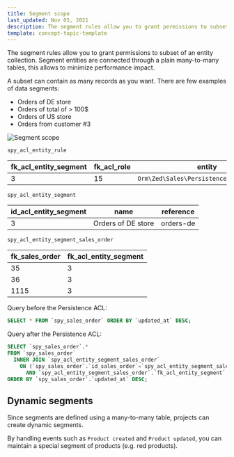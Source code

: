 ```yaml
---
title: Segment scope
last_updated: Nov 05, 2021
description: The segment rules allow you to grant permissions to subset of an entity collection. Segment entities are connected through a plain many-to-many tables, this allows to minimize performance impact.
template: concept-topic-template 
---
```


The segment rules allow you to grant permissions to subset of an entity collection.
Segment entities are connected through a plain many-to-many tables, this allows to minimize performance impact.

A subset can contain as many records as you want.
There are few examples of data segments: 

- Orders of DE store
- Orders of total of > 100$
- Orders of US store
- Orders from customer #3

![Segment scope](https://confluence-connect.gliffy.net/embed/image/bf400b2a-6872-479c-a3df-e4686894eace.png?utm_medium=live&utm_source=custom)

`spy_acl_entity_rule`

| fk_acl_entity_segment | fk_acl_role | entity | permission_mask | scope |
|-----|-----|-----|-----|-----|
| 3 | 15 | `Orm\Zed\Sales\Persistence\SpySalesOrder` | 1 | 0 |

`spy_acl_entity_segment`

| id_acl_entity_segment | name | reference |
|-----|-----|-----|
| 3 | Orders of DE store | orders-de |

`spy_acl_entity_segment_sales_order`

| fk_sales_order | fk_acl_entity_segment |
|-----|-----|
| 35 | 3 |
| 36 | 3 |
| 1115 | 3 |

Query before the Persistence ACL:
```sql
SELECT * FROM `spy_sales_order` ORDER BY `updated_at` DESC;
```

Query after the Persistence ACL:
```sql
SELECT `spy_sales_order`.* 
FROM `spy_sales_order` 
  INNER JOIN `spy_acl_entity_segment_sales_order` 
    ON (`spy_sales_order`.`id_sales_order`=`spy_acl_entity_segment_sales_order`.`fk_sales_order` 
      AND `spy_acl_entity_segment_sales_order`.`fk_acl_entity_segment` IN (3))
ORDER BY `spy_sales_order`.`updated_at` DESC;
```

## Dynamic segments
Since segments are defined using a many-to-many table, projects can create dynamic segments. 

By handling events such as `Product created` and `Product updated`, you can maintain a special segment of products (e.g. red products).